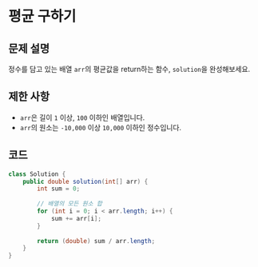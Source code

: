 # 평균 구하기

## 문제 설명
정수를 담고 있는 배열 `arr`의 평균값을 return하는 함수, `solution`을 완성해보세요.

## 제한 사항
- `arr`은 길이 `1` 이상, `100` 이하인 배열입니다.
- `arr`의 원소는 `-10,000` 이상 `10,000` 이하인 정수입니다.

## 코드
```java
class Solution {
    public double solution(int[] arr) {
        int sum = 0;
        
        // 배열의 모든 원소 합
        for (int i = 0; i < arr.length; i++) {
            sum += arr[i];
        }
        
        return (double) sum / arr.length;
    }
}
```